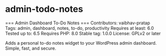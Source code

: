 # admin-todo-notes

=== Admin Dashboard To-Do Notes ===
Contributors: vaibhav-pratap
Tags: admin, dashboard, notes, to-do, productivity
Requires at least: 6.0
Tested up to: 6.5
Requires PHP: 8.0
Stable tag: 1.0.0
License: GPLv2 or later

Adds a personal to-do notes widget to your WordPress admin dashboard. Simple, fast, and secure.
